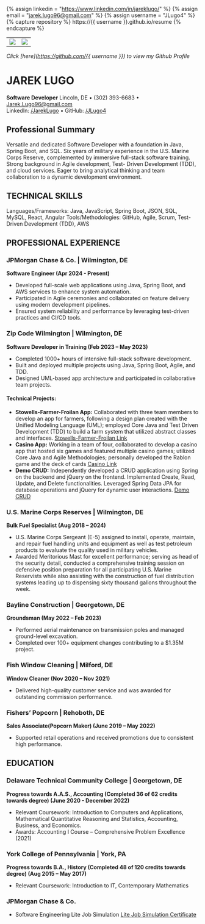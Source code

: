 {% assign linkedin = "https://www.linkedin.com/in/jareklugo/" %}
{% assign email    = "jarek.lugo96@gmail.com" %}
{% assign username = "JLugo4" %}
{% capture repository %}
    https://{{ username }}.github.io/resume
{% endcapture %}

<table>
   <tr>
      <td>
         <img src="https://github-readme-stats.vercel.app/api?username={{ username }}&show_icons=true">         
      </td>
      <td>
         <img src="https://github-readme-stats.vercel.app/api/top-langs/?username={{ username }}&layout=compact">
      </td>
   </tr>
</table>

<link rel="stylesheet" type="text/css" media="all" href="./assets/css/style.css" />

_Click [here](https://github.com/{{ username }}) to view my Github Profile_


# JAREK LUGO

**Software Developer**
Lincoln, DE • (302) 393-6683 • Jarek.Lugo96@gmail.com  
LinkedIn: [/JarekLugo](https://www.linkedin.com/in/JarekLugo) • GitHub: [/JLugo4](https://github.com/JLugo4)

## Professional Summary
Versatile and dedicated Software Developer with a foundation in Java, Spring Boot, and SQL. 
Six years of military experience in the U.S. Marine Corps Reserve, complemented by
immersive full-stack software training. Strong background in Agile development, Test-
Driven Development (TDD), and cloud services. Eager to bring analytical thinking and team
collaboration to a dynamic development environment.

## TECHNICAL SKILLS
Languages/Frameworks: Java, JavaScript, Spring Boot, JSON, SQL, MySQL, React, Angular
Tools/Methodologies: GitHub, Agile, Scrum, Test-Driven Development (TDD), AWS

## PROFESSIONAL EXPERIENCE
### JPMorgan Chase & Co. | Wilmington, DE
**Software Engineer (Apr 2024 - Present)**
- Developed full-scale web applications using Java, Spring Boot, and AWS services to enhance system automation.
- Participated in Agile ceremonies and collaborated on feature delivery using modern development pipelines.
- Ensured system reliability and performance by leveraging test-driven practices and CI/CD tools.

### Zip Code Wilmington | Wilmington, DE
**Software Developer in Training (Feb 2023 – May 2023)**
- Completed 1000+ hours of intensive full-stack software development.
- Built and deployed multiple projects using Java, Spring Boot, Agile, and TDD.
- Designed UML-based app architecture and participated in collaborative team projects.

#### Technical Projects:
- **Stowells-Farmer-Froilan App:**
  Collaborated with three team members to develop an app for farmers, following a design plan created with the Unified Modeling Language (UML); employed Core Java and Test Driven Development (TDD) to build a farm system that utilized abstract classes and interfaces. [Stowells-Farmer-Froilan Link](https://github.com/Stowells-Farmer-Froilan/Maven.FarmerFroilan)
- **Casino App:**
  Working in a team of four, collaborated to develop a casino app that hosted six games and featured multiple casino games; utilized Core Java and Agile Methodologies; personally developed the Rablon game and the deck of cards [Casino Link](https://github.com/JLugo4/GroupCasino)
- **Demo CRUD:**
  Independently developed a CRUD application using Spring on the backend and jQuery on the frontend. Implemented Create, Read, Update, and Delete functionalities. Leveraged Spring Data JPA for database operations and jQuery for dynamic user interactions. [Demo CRUD](https://github.com/JLugo4/demoCrud)

### U.S. Marine Corps Reserves | Wilmington, DE 
**Bulk Fuel Specialist (Aug 2018 – 2024)**
- U.S. Marine Corps Sergeant (E-5) assigned to install, operate, maintain, and repair fuel handling units and equipment as well as test petroleum products to evaluate the quality used in military vehicles.
- Awarded Meritorious Mast for excellent performance; serving as head of the security detail, conducted a comprehensive training session on defensive position preparation for all participating U.S. Marine Reservists while also assisting with the construction of fuel distribution systems leading up to dispensing sixty thousand gallons throughout the week.

### Bayline Construction | Georgetown, DE 
**Groundsman (May 2022 – Feb 2023)**
- Performed aerial maintenance on transmission poles and managed ground-level excavation.
- Completed over 100+ equipment changes contributing to a $1.35M project.

### Fish Window Cleaning | Milford, DE 
**Window Cleaner (Nov 2020 – Nov 2021)**
- Delivered high-quality customer service and was awarded for outstanding commission performance.

### Fishers’ Popcorn | Rehoboth, DE 
**Sales Associate(Popcorn Maker) (June 2019 – May 2022)**
- Supported retail operations and received promotions due to consistent high performance.

## EDUCATION
### Delaware Technical Community College | Georgetown, DE 
**Progress towards A.A.S., Accounting (Completed 36 of 62 credits towards degree) (June 2020 - December 2022)**
- Relevant Coursework: Introduction to Computers and Applications, Mathematical Quantitative Reasoning and Statistics, Accounting, Business, and Economics.
- Awards: Accounting I Course – Comprehensive Problem Excellence (2021)

### York College of Pennsylvania | York, PA 
**Progress towards B.A., History (Completed 48 of 120 credits towards degree) (Aug 2015 – May 2017)**
- Relevant Coursework: Introduction to IT, Contemporary Mathematics

### JPMorgan Chase & Co.
- Software Engineering Lite Job Simulation [Lite Job Simulation Certificate]()

[Lite Job Simulation Certificate]: https://forage-uploads-prod.s3.amazonaws.com/completion-certificates/J.P.%20Morgan/Wb4yEmHvZrC2qxiyX_JPMorgan%20Chase%20&%20Co._Kx9w55Yy3bk2Aeq6F_1702439374923_completion_certificate.pdf 